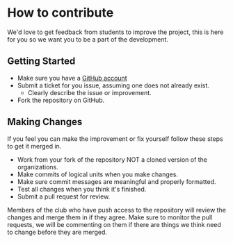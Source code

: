 # How to contribute

We'd love to get feedback from students to improve the project, this is here for you so we want you to be a part of the development.

## Getting Started
* Make sure you have a [GitHub account](https://github.com)
* Submit a ticket for you issue, assuming one does not already exist.
  * Clearly describe the issue or improvement.
* Fork the repository on GitHub.

## Making Changes
If you feel you can make the improvement or fix yourself follow these  steps to get it merged  in.

* Work from your fork of the repository NOT a cloned version of the organizations.
* Make commits of logical units when you make changes.
* Make sure commit messages are meaningful and properly formatted.
* Test all changes when you think it's finished.
* Submit a pull request for review.

Members of the club who have push access to the repository will review the changes and merge them in if they agree. Make sure to monitor the pull requests, we will be commenting on them if there are things we think need to change before they are merged.
